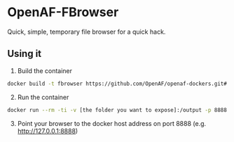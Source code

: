 # OpenAF-FBrowser

Quick, simple, temporary file browser for a quick hack. 

## Using it

1. Build the container

````bash
docker build -t fbrowser https://github.com/OpenAF/openaf-dockers.git#:openaf-fbrowser
````

2. Run the container

````bash
docker run --rm -ti -v [the folder you want to expose]:/output -p 8888:80 fbrowser
````

3. Point your browser to the docker host address on port 8888 (e.g. http://127.0.0.1:8888)
